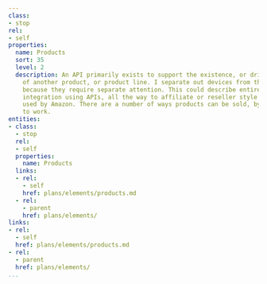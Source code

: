 ```yaml
---
class:
- stop
rel:
- self
properties:
  name: Products
  sort: 35
  level: 2
  description: An API primarily exists to support the existence, or drive the sales
    of another product, or product line. I separate out devices from this grouping,
    because they require separate attention. This could describe entire supply chain
    integration using APIs, all the way to affiliate or reseller style systems like
    used by Amazon. There are a number of ways products can be sold, by putting APIs
    to work.
entities:
- class:
  - stop
  rel:
  - self
  properties:
    name: Products
  links:
  - rel:
    - self
    href: plans/elements/products.md
  - rel:
    - parent
    href: plans/elements/
links:
- rel:
  - self
  href: plans/elements/products.md
- rel:
  - parent
  href: plans/elements/
...
```

